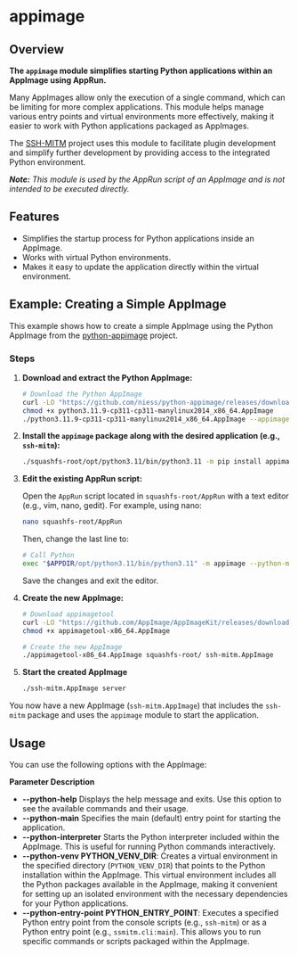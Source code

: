 # appimage

## Overview

**The `appimage` module simplifies starting Python applications within an AppImage using AppRun.**

Many AppImages allow only the execution of a single command, which can be limiting for more complex applications.
This module helps manage various entry points and virtual environments more effectively, making it easier to work with Python applications packaged as AppImages.

The [SSH-MITM](https://github.com/ssh-mitm/ssh-mitm) project uses this module to facilitate plugin development and simplify further development by providing access to the integrated Python environment.

_**Note:** This module is used by the AppRun script of an AppImage and is not intended to be executed directly._



## Features

- Simplifies the startup process for Python applications inside an AppImage.
- Works with virtual Python environments.
- Makes it easy to update the application directly within the virtual environment.

## Example: Creating a Simple AppImage

This example shows how to create a simple AppImage using the Python AppImage from the [python-appimage](https://github.com/niess/python-appimage) project.

### Steps

1. **Download and extract the Python AppImage:**

    ```sh
    # Download the Python AppImage
    curl -LO "https://github.com/niess/python-appimage/releases/download/python3.11/python3.11.9-cp311-cp311-manylinux2014_x86_64.AppImage"
    chmod +x python3.11.9-cp311-cp311-manylinux2014_x86_64.AppImage
    ./python3.11.9-cp311-cp311-manylinux2014_x86_64.AppImage --appimage-extract
    ```

2. **Install the `appimage` package along with the desired application (e.g., `ssh-mitm`):**

    ```sh
    ./squashfs-root/opt/python3.11/bin/python3.11 -m pip install appimage ssh-mitm
    ```

3. **Edit the existing AppRun script:**

    Open the `AppRun` script located in `squashfs-root/AppRun` with a text editor (e.g., vim, nano, gedit). For example, using nano:

    ```sh
    nano squashfs-root/AppRun
    ```

    Then, change the last line to:

    ```sh
    # Call Python
    exec "$APPDIR/opt/python3.11/bin/python3.11" -m appimage --python-main ssh-mitm "$@"
    ```

    Save the changes and exit the editor.


4. **Create the new AppImage:**

    ```sh
    # Download appimagetool
    curl -LO "https://github.com/AppImage/AppImageKit/releases/download/continuous/appimagetool-x86_64.AppImage"
    chmod +x appimagetool-x86_64.AppImage

    # Create the new AppImage
    ./appimagetool-x86_64.AppImage squashfs-root/ ssh-mitm.AppImage
    ```

5. **Start the created AppImage**

    ```sh
    ./ssh-mitm.AppImage server
    ```


You now have a new AppImage (`ssh-mitm.AppImage`) that includes the `ssh-mitm` package and uses the `appimage` module to start the application.

## Usage

You can use the following options with the AppImage:

**Parameter Description**

- **--python-help** Displays the help message and exits. Use this option to see the available commands and their usage.
- **--python-main** Specifies the main (default) entry point for starting the application.
- **--python-interpreter** Starts the Python interpreter included within the AppImage. This is useful for running Python commands interactively.
- **--python-venv PYTHON_VENV_DIR**: Creates a virtual environment in the specified directory (`PYTHON_VENV_DIR`) that points to the Python installation within the AppImage. This virtual environment includes all the Python packages available in the AppImage, making it convenient for setting up an isolated environment with the necessary dependencies for your Python applications.
- **--python-entry-point PYTHON_ENTRY_POINT**: Executes a specified Python entry point from the console scripts (e.g., `ssh-mitm`) or as a Python entry point (e.g., `ssmitm.cli:main`). This allows you to run specific commands or scripts packaged within the AppImage.
